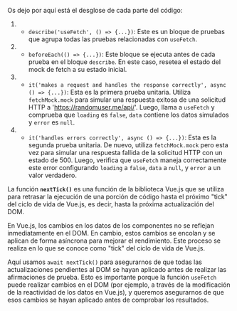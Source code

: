 Os dejo por aquí está el desglose de cada parte del código:

1. - `describe('useFetch', () => {...})`: Este es un bloque de pruebas que agrupa todas las pruebas relacionadas con `useFetch`.

2. - `beforeEach(() => {...})`: Este bloque se ejecuta antes de cada prueba en el bloque `describe`. En este caso, resetea el estado del mock de fetch a su estado inicial.

3. - `it('makes a request and handles the response correctly', async () => {...})`: Esta es la primera prueba unitaria. Utiliza `fetchMock.mock` para simular una respuesta exitosa de una solicitud HTTP a 'https://randomuser.me/api/'. Luego, llama a `useFetch` y comprueba que `loading` es `false`, `data` contiene los datos simulados y `error` es `null`.

4. - `it('handles errors correctly', async () => {...})`: Esta es la segunda prueba unitaria. De nuevo, utiliza `fetchMock.mock` pero esta vez para simular una respuesta fallida de la solicitud HTTP con un estado de 500. Luego, verifica que `useFetch` maneja correctamente este error configurando `loading` a `false`, `data` a `null`, y `error` a un valor verdadero.


La función **`nextTick()`** es una función de la biblioteca Vue.js que se utiliza para retrasar la ejecución de una porción de código hasta el próximo "tick" del ciclo de vida de Vue.js, es decir, hasta la próxima actualización del DOM.

En Vue.js, los cambios en los datos de los componentes no se reflejan inmediatamente en el DOM. En cambio, estos cambios se encolan y se aplican de forma asíncrona para mejorar el rendimiento. Este proceso se realiza en lo que se conoce como "tick" del ciclo de vida de Vue.js.

Aquí usamos `await nextTick()` para asegurarnos de que todas las actualizaciones pendientes al DOM se hayan aplicado antes de realizar las afirmaciones de prueba. Esto es importante porque la función `useFetch` puede realizar cambios en el DOM (por ejemplo, a través de la modificación de la reactividad de los datos en Vue.js), y queremos asegurarnos de que esos cambios se hayan aplicado antes de comprobar los resultados.